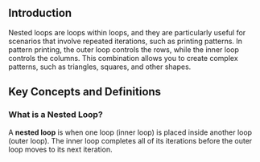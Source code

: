 ## Introduction
Nested loops are loops within loops, and they are particularly useful for scenarios that involve repeated iterations, such as printing patterns. In pattern printing, the outer loop controls the rows, while the inner loop controls the columns. This combination allows you to create complex patterns, such as triangles, squares, and other shapes.

## Key Concepts and Definitions

### What is a Nested Loop?
A **nested loop** is when one loop (inner loop) is placed inside another loop (outer loop). The inner loop completes all of its iterations before the outer loop moves to its next iteration.